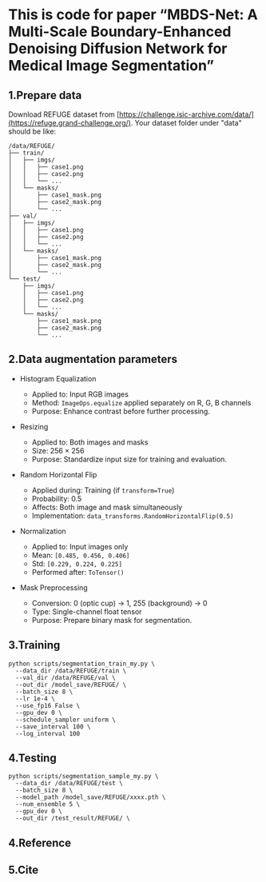 This is code for paper “MBDS-Net: A Multi-Scale Boundary-Enhanced Denoising Diffusion Network for Medical Image Segmentation”
=====
1.Prepare data
-----
Download REFUGE dataset from [https://challenge.isic-archive.com/data/](https://refuge.grand-challenge.org/). Your dataset folder under "data" should be like:<br>
```
/data/REFUGE/
├── train/
│   ├── imgs/
│   │   ├── case1.png
│   │   ├── case2.png
│   │   └── ...
│   └── masks/
│       ├── case1_mask.png
│       ├── case2_mask.png
│       └── ...
├── val/
│   ├── imgs/
│   │   ├── case1.png
│   │   ├── case2.png
│   │   └── ...
│   └── masks/
│       ├── case1_mask.png
│       ├── case2_mask.png
│       └── ...
└── test/
    ├── imgs/
    │   ├── case1.png
    │   ├── case2.png
    │   └── ...
    └── masks/
        ├── case1_mask.png
        ├── case2_mask.png
        └── ...
```
2.Data augmentation parameters
-----
- Histogram Equalization  
  - Applied to: Input RGB images  
  - Method: `ImageOps.equalize` applied separately on R, G, B channels  
  - Purpose: Enhance contrast before further processing.

- Resizing  
  - Applied to: Both images and masks  
  - Size: 256 × 256  
  - Purpose: Standardize input size for training and evaluation.

- Random Horizontal Flip  
  - Applied during: Training (if `transform=True`)  
  - Probability: 0.5  
  - Affects: Both image and mask simultaneously  
  - Implementation: `data_transforms.RandomHorizontalFlip(0.5)`

- Normalization  
  - Applied to: Input images only  
  - Mean: `[0.485, 0.456, 0.406]`  
  - Std: `[0.229, 0.224, 0.225]`  
  - Performed after: `ToTensor()`

- Mask Preprocessing  
  - Conversion: 0 (optic cup) → 1, 255 (background) → 0  
  - Type: Single-channel float tensor  
  - Purpose: Prepare binary mask for segmentation.

3.Training
-----
```
python scripts/segmentation_train_my.py \
  --data_dir /data/REFUGE/train \
  --val_dir /data/REFUGE/val \
  --out_dir /model_save/REFUGE/ \
  --batch_size 8 \
  --lr 1e-4 \
  --use_fp16 False \
  --gpu_dev 0 \
  --schedule_sampler uniform \
  --save_interval 100 \
  --log_interval 100
```
4.Testing
-----
```
python scripts/segmentation_sample_my.py \
  --data_dir /data/REFUGE/test \
  --batch_size 8 \
  --model_path /model_save/REFUGE/xxxx.pth \
  --num_ensemble 5 \
  --gpu_dev 0 \
  --out_dir /test_result/REFUGE/ \
```
4.Reference
-----
5.Cite
-----
